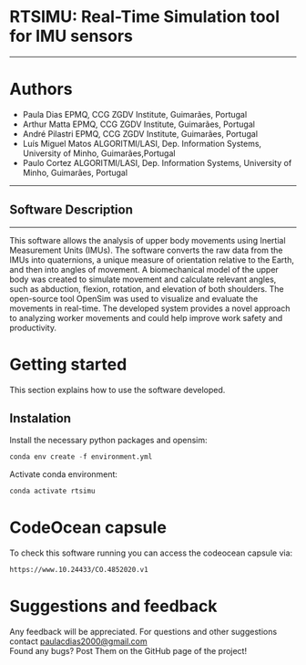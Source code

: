 # RTSIMU: Real-Time Simulation tool for IMU sensors

---
# Authors

- Paula Dias EPMQ, CCG ZGDV Institute, Guimarães, Portugal<br/>
- Arthur Matta EPMQ, CCG ZGDV Institute, Guimarães, Portugal<br/>
- André Pilastri EPMQ, CCG ZGDV Institute, Guimarães, Portugal<br/>
- Luís Miguel Matos ALGORITMI/LASI, Dep. Information Systems, University of Minho, Guimarães,Portugal <br/>
- Paulo Cortez ALGORITMI/LASI, Dep. Information Systems, University of Minho, Guimarães, Portugal <br/>



---
## Software Description

---

This software allows the analysis of upper body movements using Inertial Measurement Units (IMUs). The software converts the raw data from the IMUs into quaternions, a unique measure of orientation relative to the Earth, and then into angles of movement. A biomechanical model of the upper body was created to simulate movement and calculate relevant angles, such as abduction, flexion, rotation, and elevation of both shoulders. The open-source tool OpenSim was used to visualize and evaluate the movements in real-time. The developed system provides a novel approach to analyzing worker movements and could help improve work safety and productivity.


# Getting started

This section explains how to use the software developed.

## Instalation

Install the necessary python packages and opensim:

```python
conda env create -f environment.yml
```

Activate conda environment:

```python
conda activate rtsimu
```

# CodeOcean capsule

To check this software running you can access the codeocean capsule via: 

``` cmd
https://www.10.24433/CO.4852020.v1
```


# Suggestions and feedback

Any feedback will be appreciated.
For questions and other suggestions contact paulacdias2000@gmail.com <br/>
Found any bugs? Post Them on the GitHub page of the project!


